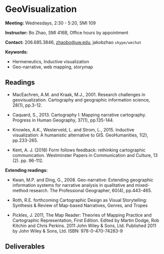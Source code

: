# GeoVisualization

**Meeting:** Wednesdays, 2:30 - 5:20, SMI 109

**Instructor:** Bo Zhao, SMI 416B, Office hours by appointment

**Contact:** 206.685.3846, zhaobo@uw.edu, jakobzhao `skype/wechat`

**Keywords:**
  - Hermeneutics, Inductive visualization
  - Geo-narrative, web mapping, storymap

## Readings

* MacEachren, A.M. and Kraak, M.J., 2001. Research challenges in geovisualization. Cartography and geographic information science, 28(1), pp.3-12.

* Caquard, S., 2013. Cartography I: Mapping narrative cartography. Progress in Human Geography, 37(1), pp.135-144.

* Knowles, A.K., Westerveld, L. and Strom, L., 2015. Inductive visualization: A humanistic alternative to GIS. GeoHumanities, 1(2), pp.233-265.

* Kent, A. J. (2018) Form follows feedback: rethinking cartographic communication. Westminster Papers in Communication and Culture, 13 (2). pp. 96-112.

**Extending readings:**

* Kwan, M.P. and Ding, G., 2008. Geo-narrative: Extending geographic information systems for narrative analysis in qualitative and mixed-method research. The Professional Geographer, 60(4), pp.443-465.

* Roth, R.E. forthcoming Cartographic Design as Visual Storytelling: Synthesis & Review of Map-based Narratives, Genres, and Tropes

* Pickles, J. 2011, The Map Reader: Theories of Mapping Practice and Cartographic Representation, First Edition. Edited by Martin Dodge, Rob Kitchin and Chris Perkins. 2011 John Wiley & Sons, Ltd. Published 2011 by John Wiley & Sons, Ltd. ISBN: 978-0-470-74283-9



## Deliverables

